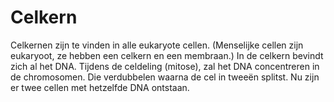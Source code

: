 # Celkern

Celkernen zijn te vinden in alle eukaryote cellen. (Menselijke cellen zijn
eukaryoot, ze hebben een celkern en een membraan.) In de celkern bevindt zich al
het DNA. Tijdens de celdeling (mitose), zal het DNA concentreren in de
chromosomen. Die verdubbelen waarna de cel in tweeën splitst. Nu zijn er twee
cellen met hetzelfde DNA ontstaan.
